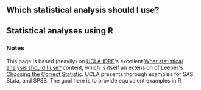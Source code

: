 ## Which statistical analysis should I use?
## Statistical analyses using R

### Notes

This page is based (heavily) on [UCLA IDRE](http://www.ats.ucla.edu/)'s excellent [What statistical analysis should I use?](http://www.ats.ucla.edu/stat/sas/whatstat/default.htm) content, which is itself an extension of Leeper's [Choosing the Correct Statistic](http://bama.ua.edu/~jleeper/627/choosestat.html). UCLA presents thorough examples for SAS, Stata, and SPSS. The goal here is to provide equivalent examples in R.

